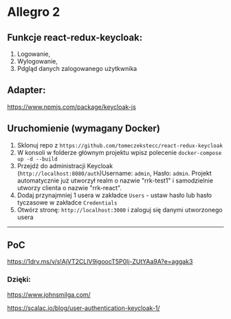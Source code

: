 # Allegro 2

## Funkcje react-redux-keycloak:

1. Logowanie,
2. Wylogowanie,
3. Pdgląd danych zalogowanego użytkwnika

## Adapter:

https://www.npmjs.com/package/keycloak-js

## Uruchomienie (wymagany Docker)

1. Sklonuj repo z `https://github.com/tomeczekstecc/react-redux-keycloak`
2. W konsoli w folderze głównym projektu wpisz polecenie `docker-compose up -d --build`
3. Przejdź do administracji Keycloak (`http://localhost:8080/auth`)Username: `admin`, Hasło: `admin`. Projekt automatycznie już utworzył realm o nazwie "rrk-test1" i samodzielnie utworzy clienta o nazwie "rrk-react".
4. Dodaj przynajmniej 1 usera w zakładce `Users` - ustaw hasło lub hasło tyczasowe w zakładce `Credentials`
5. Otwórz stronę: `http://localhost:3000` i zaloguj się danymi utworzonego usera

---

## PoC
https://1drv.ms/v/s!AjVT2CLlV9igoocT5P0lj-ZUtYAa9A?e=aggak3


### Dzięki:

https://www.johnsmilga.com/

https://scalac.io/blog/user-authentication-keycloak-1/
